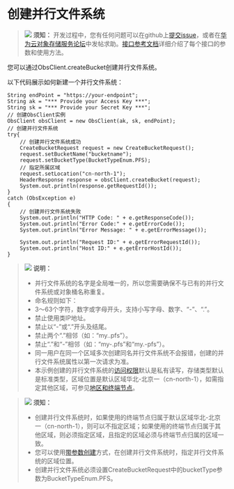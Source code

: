 # 创建并行文件系统<a name="obs_21_0501"></a>

>![](public_sys-resources/icon-notice.gif) **须知：** 
>开发过程中，您有任何问题可以在github上[提交issue](https://github.com/huaweicloud/huaweicloud-sdk-java-obs/issues)，或者在[华为云对象存储服务论坛](https://bbs.huaweicloud.com/forum/forum-620-1.html)中发帖求助。[接口参考文档](https://obssdk.obs.cn-north-1.myhuaweicloud.com/apidoc/cn/java/index.html)详细介绍了每个接口的参数和使用方法。

您可以通过ObsClient.createBucket创建并行文件系统。

以下代码展示如何新建一个并行文件系统：

```
String endPoint = "https://your-endpoint";
String ak = "*** Provide your Access Key ***";
String sk = "*** Provide your Secret Key ***";
// 创建ObsClient实例
ObsClient obsClient = new ObsClient(ak, sk, endPoint);
// 创建并行文件系统
try{
    // 创建并行文件系统成功
    CreateBucketRequest request = new CreateBucketRequest();
    request.setBucketName("bucketname");
    request.setBucketType(BucketTypeEnum.PFS);
    // 指定所属区域
    request.setLocation("cn-north-1");
    HeaderResponse response = obsClient.createBucket(request);
    System.out.println(response.getRequestId());
}
catch (ObsException e)
{
    // 创建并行文件系统失败
    System.out.println("HTTP Code: " + e.getResponseCode());
    System.out.println("Error Code:" + e.getErrorCode());
    System.out.println("Error Message: " + e.getErrorMessage());
    
    System.out.println("Request ID:" + e.getErrorRequestId());
    System.out.println("Host ID:" + e.getErrorHostId());
}
```

>![](public_sys-resources/icon-note.gif) **说明：** 
>-   并行文件系统的名字是全局唯一的，所以您需要确保不与已有的并行文件系统或对象桶名称重复。
>-   命名规则如下：
>    -   3～63个字符，数字或字母开头，支持小写字母、数字、“-”、“.”。
>    -   禁止使用类IP地址。
>    -   禁止以“-”或“.”开头及结尾。
>    -   禁止两个“.”相邻（如：“my..pfs”）。
>    -   禁止“.”和“-”相邻（如：“my-.pfs”和“my.-pfs”）。
>-   同一用户在同一个区域多次创建同名并行文件系统不会报错，创建的并行文件系统属性以第一次请求为准。
>-   本示例创建的并行文件系统的[访问权限](管理桶访问权限.md)默认是私有读写，存储类型默认是标准类型，区域位置是默认区域华北-北京一（cn-north-1），如需指定其他区域，可参见[地区和终端节点](https://developer.huaweicloud.com/endpoint)。

>![](public_sys-resources/icon-notice.gif) **须知：** 
>-   创建并行文件系统时，如果使用的终端节点归属于默认区域华北-北京一（cn-north-1），则可以不指定区域；如果使用的终端节点归属于其他区域，则必须指定区域，且指定的区域必须与终端节点归属的区域一致。
>-   您可以使用[带参数创建](创建桶.md#section152782516148)方式，在创建并行文件系统时，指定并行文件系统的区域位置。
>-   创建并行文件系统必须设置CreateBucketRequest中的bucketType参数为BucketTypeEnum.PFS。

